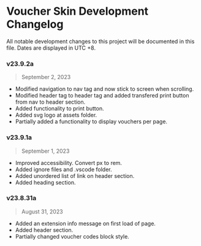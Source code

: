 # Voucher Skin Development Changelog
All notable development changes to this project will be documented in this file. Dates are displayed in UTC +8.


### v23.9.2a
> September 2, 2023
- Modified navigation to nav tag and now stick to screen when scrolling.
- Modified header tag to header tag and added transfered print button from nav to header section.
- Added functionality to print button.
- Added svg logo at assets folder.
- Partially added a functionality to display vouchers per page.

### v23.9.1a
> September 1, 2023
- Improved accessibility. Convert px to rem.
- Added ignore files and .vscode folder.
- Added unordered list of link on header section.
- Added heading section.

### v23.8.31a
> August 31, 2023
- Added an extension info message on first load of page.
- Added header section.
- Partially changed voucher codes block style.